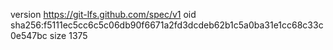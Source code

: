 version https://git-lfs.github.com/spec/v1
oid sha256:f5111ec5cc6c5c06db90f6671a2fd3dcdeb62b1c5a0ba31e1cc68c33c0e547bc
size 1375
